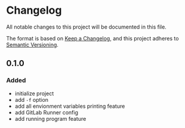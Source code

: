 # Changelog

All notable changes to this project will be documented in this file.

The format is based on [Keep a Changelog](https://keepachangelog.com/en/1.0.0/),
and this project adheres to [Semantic Versioning](https://semver.org/spec/v2.0.0.html).

## 0.1.0

### Added

- initialize project
- add `-f` option
- add all envionment variables printing feature
- add GitLab Runner config
- add running program feature

[0.1.0]: https://gitlab.com/moba1/fenv/-/tree/v0.1.0?ref_type=tags
